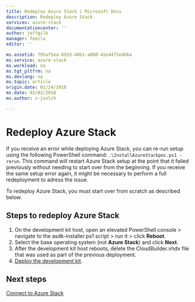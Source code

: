 ```yaml
---
title: Redeploy Azure Stack | Microsoft Docs
description: Redeploy Azure Stack.
services: azure-stack
documentationcenter: ''
author: jeffgilb
manager: femila
editor: ''

ms.assetid: 795af5ea-892d-40b1-a080-42e4472e4bba
ms.service: azure-stack
ms.workload: na
ms.tgt_pltfrm: na
ms.devlang: na
ms.topic: article
origin.date: 01/24/2018
ms.date: 03/02/2018
ms.author: v-junlch

---
```

# Redeploy Azure Stack
If you receive an error while deploying Azure Stack, you can re-run setup using the following PowerShell command: `.\InstallAzureStackpoc.ps1 -rerun`. This command will restart Azure Stack setup at the point that it failed previously without needing to start over from the beginning. If you receive the same setup error again, it might be necessary to perform a full redeployment to adress the issue. 

To redeploy Azure Stack, you must start over from scratch as described below.

## Steps to redeploy Azure Stack
1. On the development kit host, open an elevated PowerShell console > navigate to the asdk-installer.ps1 script > run it > click **Reboot**.
2. Select the base operating system (not **Azure Stack**) and click **Next**.
3. After the development kit host reboots, delete the CloudBuilder.vhdx file that was used as part of the previous deployment.
4. [Deploy the development kit](azure-stack-run-powershell-script.md).

## Next steps
[Connect to Azure Stack](azure-stack-connect-azure-stack.md)


